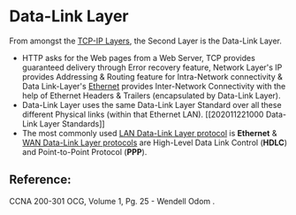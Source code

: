# Data-Link Layer

From amongst the [TCP-IP Layers](untitled-10.md), the Second Layer is the Data-Link Layer.

* HTTP asks for the Web pages from a Web Server, TCP provides guaranteed delivery through Error recovery feature, Network Layer's IP provides Addressing & Routing feature for Intra-Network connectivity & Data Link-Layer's [Ethernet](untitled-20.md) provides Inter-Network Connectivity with the help of Ethernet Headers & Trailers \(encapsulated by Data-Link Layer\). 
* Data-Link Layer uses the same Data-Link Layer Standard over all these different Physical links \(within that Ethernet LAN\). \[\[202011221000 Data-Link Layer Standards\]\]
* The most commonly used [LAN Data-Link Layer protocol](untitled-31.md) is **Ethernet** & [WAN Data-Link Layer protocols](untitled-37.md) are High-Level Data Link Control \(**HDLC**\) and Point-to-Point Protocol \(**PPP**\). 

## Reference:

CCNA 200-301 OCG, Volume 1, Pg. 25 - Wendell Odom .

